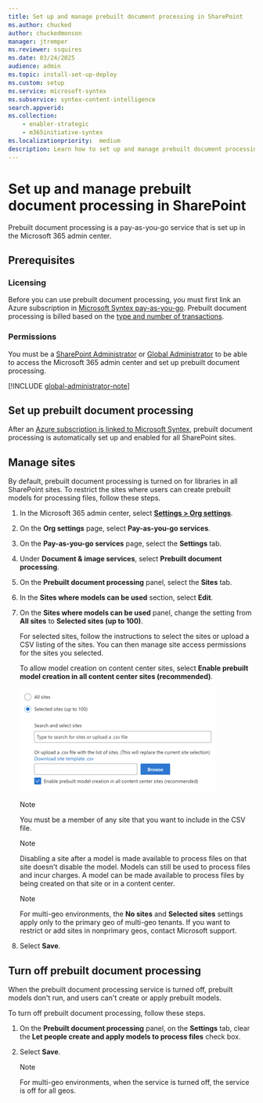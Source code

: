 ```yaml
---
title: Set up and manage prebuilt document processing in SharePoint
ms.author: chucked
author: chuckedmonson
manager: jtremper
ms.reviewer: ssquires
ms.date: 03/24/2025
audience: admin
ms.topic: install-set-up-deploy
ms.custom: setup
ms.service: microsoft-syntex
ms.subservice: syntex-content-intelligence
search.appverid: 
ms.collection: 
    - enabler-strategic
    - m365initiative-syntex
ms.localizationpriority:  medium
description: Learn how to set up and manage prebuilt document processing in SharePoint.
---
```


# Set up and manage prebuilt document processing in SharePoint

Prebuilt document processing is a pay-as-you-go service that is set up in the Microsoft 365 admin center.

## Prerequisites

### Licensing

Before you can use prebuilt document processing, you must first link an Azure subscription in [Microsoft Syntex pay-as-you-go](syntex-azure-billing.md). Prebuilt document processing is billed based on the [type and number of transactions](syntex-pay-as-you-go-services.md).

### Permissions

You must be a [SharePoint Administrator](/entra/identity/role-based-access-control/permissions-reference#sharepoint-administrator) or [Global Administrator](/entra/identity/role-based-access-control/permissions-reference#global-administrator) to be able to access the Microsoft 365 admin center and set up prebuilt document processing.

[!INCLUDE [global-administrator-note](../includes/global-administrator-note.md)]

## Set up prebuilt document processing

After an [Azure subscription is linked to Microsoft Syntex](syntex-azure-billing.md), prebuilt document processing is automatically set up and enabled for all SharePoint sites.

## Manage sites

By default, prebuilt document processing is turned on for libraries in all SharePoint sites. To restrict the sites where users can create prebuilt models for processing files, follow these steps.

1. In the Microsoft 365 admin center, select <a href="https://go.microsoft.com/fwlink/p/?linkid=2171997" target="_blank">**Settings > Org settings**</a>.

2. On the **Org settings** page, select **Pay-as-you-go services**.

3. On the **Pay-as-you-go services** page, select the **Settings** tab.

4. Under **Document & image services**, select **Prebuilt document processing**.

5. On the **Prebuilt document processing** panel, select the **Sites** tab.

6. In the **Sites where models can be used** section, select **Edit**.

7. On the **Sites where models can be used** panel, change the setting from **All sites** to **Selected sites (up to 100)**.

   For selected sites, follow the instructions to select the sites or upload a CSV listing of the sites. You can then manage site access permissions for the sites you selected.

   To allow model creation on content center sites, select **Enable prebuilt model creation in all content center sites (recommended)**.

    ![Screenshot of the site scoping settings showing the option to enable prebuilt model creation in the content center.](../media/content-understanding/prebuilt-site-settings.png)

    > [!NOTE]
    > You must be a member of any site that you want to include in the CSV file.

    > [!NOTE]
    > Disabling a site after a model is made available to process files on that site doesn't disable the model. Models can still be used to process files and incur charges. A model can be made available to process files by being created on that site or in a content center.

    > [!NOTE]
    > For multi-geo environments, the **No sites** and **Selected sites** settings apply only to the primary geo of multi-geo tenants. If you want to restrict or add sites in nonprimary geos, contact Microsoft support.

8. Select **Save**.

## Turn off prebuilt document processing

When the prebuilt document processing service is turned off, prebuilt models don't run, and users can't create or apply prebuilt models.

To turn off prebuilt document processing, follow these steps.

1. On the **Prebuilt document processing** panel, on the **Settings** tab, clear the **Let people create and apply models to process files** check box.

2. Select **Save**.

    > [!NOTE]
    > For multi-geo environments, when the service is turned off, the service is off for all geos.
